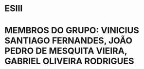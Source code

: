# ESIII
# MEMBROS DO GRUPO: VINICIUS SANTIAGO FERNANDES, JOÃO PEDRO DE MESQUITA VIEIRA, GABRIEL OLIVEIRA RODRIGUES
